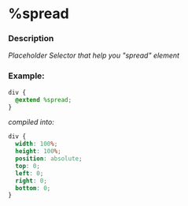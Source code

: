 # %spread

### Description

_Placeholder Selector that help you "spread" element_

### Example:
```scss
div {
  @extend %spread;
}
```
_compiled into:_
```css
div {
  width: 100%;
  height: 100%;
  position: absolute;
  top: 0;
  left: 0;
  right: 0;
  bottom: 0;
}
```
